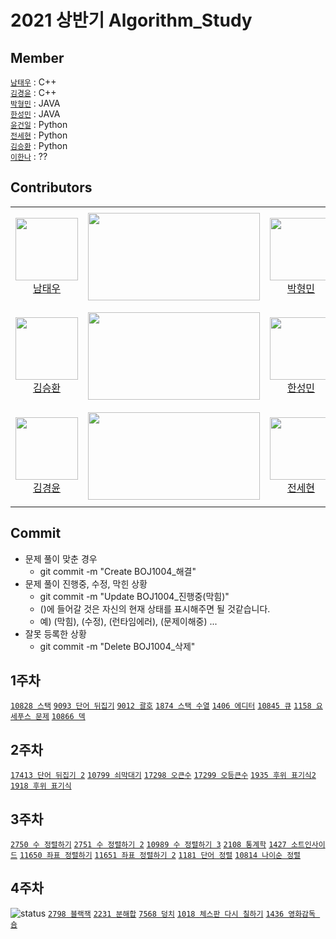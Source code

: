 # 2021 상반기 Algorithm_Study

## Member

[`남태우`](https://github.com/bn-tw2020) : C++  
[`김경윤`](https://github.com/NASA-GukJang) : C++  
[`박형민`](https://github.com/thalals) : JAVA  
[`한성민`](https://github.com/songmin9813) : JAVA  
[`윤건일`](https://github.com/Gun1Yun) : Python  
[`전세현`](https://github.com/jeonhl7579) : Python  
[`김승환`](https://github.com/seunghw) : Python  
[`이한나`](https://github.com/lee1nna) : ??  

## Contributors

<table>
    <tr>
        <td align="center" width="130px" height="160px">
            <a href="https://github.com/ap4o"><img height="100px" width="100px" src="https://avatars.githubusercontent.com/u/66770613?s=460&u=282042bf415e9b361e2b804c554389593b2ff760&v=4" /></a>
            <br />
            <a href="https://github.com/ap4o">남태우</a>
        </td>
        <td>
            <a href="https://solved.ac/ap4o"><img height="140px" width="275px" src="http://mazassumnida.wtf/api/v2/generate_badge?boj=ap4o" /></a>
        </td>
        <td align="center" width="130px" height="160px">
            <a href="https://github.com/thalals"><img height="100px" width="100px" src="https://avatars.githubusercontent.com/u/42319300?s=460&u=feb753590ea1a1d094b08573bb11f15e801e63cc&v=4" /></a>
            <br />
            <a href="https://github.com/thalals">박형민</a>
        </td>
        <td>
            <a href="https://solved.ac/thalals"><img height="140px" width="275px" src="http://mazassumnida.wtf/api/v2/generate_badge?boj=thalals" /></a>
        </td>
    </tr>
    <tr>
        <td align="center" width="130px" height="160px">
            <a href="https://github.com/seunghw"><img height="100px" width="100px" src="https://avatars.githubusercontent.com/u/70190106?s=460&v=4" /></a>
            <br />
            <a href="https://github.com/seunghw">김승환</a>
        </td>
        <td>
            <a href="https://solved.ac/sjn6020"><img height="140px" width="275px" src="http://mazassumnida.wtf/api/v2/generate_badge?boj=sjn6020" /></a>
        </td>        
        <td align="center" width="130px" height="160px">
            <a href="https://github.com/thalals"><img height="100px" width="100px" src="https://avatars.githubusercontent.com/u/53989855?s=460&u=b9eb39f346a7e519bd50ffc3481872821f2f28dd&v=4" /></a>
            <br />
            <a href="https://github.com/thalals">한성민</a>
        </td>
        <td>
            <a href="https://solved.ac/songmin9813"><img height="140px" width="275px" src="http://mazassumnida.wtf/api/v2/generate_badge?boj=songmin9813" /></a>
        </td>
    </tr>
    <tr>
        <td align="center" width="130px" height="160px">
            <a href="https://github.com/NASA-GukJang"><img height="100px" width="100px" src="https://avatars.githubusercontent.com/u/39180786?s=460&u=4d9b554cd7ef1e67b114b1f331fa730477f21fcc&v=4" /></a>
            <br />
            <a href="https://github.com/NASA-GukJang">김경윤</a>
        </td>
        <td>
            <a href="https://solved.ac/gukjang1997"><img height="140px" width="275px" src="http://mazassumnida.wtf/api/v2/generate_badge?boj=gukjang1997" /></a>
        </td>
        <td align="center" width="130px" height="160px">
            <a href="https://github.com/jeonhl7579"><img height="100px" width="100px" src="https://avatars.githubusercontent.com/u/68419483?s=460&v=4" /></a>
            <br />
            <a href="https://github.com/jeonhl7579">전세현</a>
        </td>
        <td>
            <a href="https://solved.ac/jeonhl7579"><img height="140px" width="275px" src="http://mazassumnida.wtf/api/v2/generate_badge?boj=jeonhl7579" /></a>
        </td>
    </tr>
</table>

## Commit

* 문제 풀이 맞춘 경우
  - git commit -m "Create BOJ1004_해결"
* 문제 풀이 진행중, 수정, 막힌 상황
  - git commit -m "Update BOJ1004_진행중(막힘)"
  - ()에 들어갈 것은 자신의 현재 상태를 표시해주면 될 것같습니다.
  - 예) (막힘), (수정), (런타임에러), (문제이해중) ...
* 잘못 등록한 상황
  - git commit -m "Delete BOJ1004_삭제"

## 1주차

[`10828 스택`](https://www.acmicpc.net/problem/10828)  [`9093 단어 뒤집기`](https://www.acmicpc.net/problem/9093)  [`9012 괄호`](https://www.acmicpc.net/problem/9012)  [`1874 스택 수열`](https://www.acmicpc.net/problem/1874)  [`1406 에디터`](https://www.acmicpc.net/problem/1406)  [`10845 큐`](https://www.acmicpc.net/problem/10845)  [`1158 요세푸스 문제`](https://www.acmicpc.net/problem/1158)  [`10866 덱`](https://www.acmicpc.net/problem/10866)

## 2주차

[`17413 단어 뒤집기 2`](https://www.acmicpc.net/problem/17413)  [`10799 쇠막대기`](https://www.acmicpc.net/problem/10799) [`17298 오큰수`](https://www.acmicpc.net/problem/17298)  [`17299 오등큰수`](https://www.acmicpc.net/problem/17299)  [`1935 후위 표기식2`](https://www.acmicpc.net/problem/1935)  [`1918 후위 표기식`](https://www.acmicpc.net/problem/1918)

## 3주차

[`2750 수 정렬하기`](https://www.acmicpc.net/problem/2750)  [`2751 수 정렬하기 2`](https://www.acmicpc.net/problem/2751)  [`10989 수 정렬하기 3`](https://www.acmicpc.net/problem/10989)  [`2108 통계학`](https://www.acmicpc.net/problem/2108)  [`1427 소트인사이드`](https://www.acmicpc.net/problem/1427)  [`11650 좌표 정렬하기`](https://www.acmicpc.net/problem/11650)  [`11651 좌표 정렬하기 2`](https://www.acmicpc.net/problem/11651)  [`1181 단어 정렬`](https://www.acmicpc.net/problem/1181)  [`10814 나이순 정렬`](https://www.acmicpc.net/problem/10814)

## 4주차
![status][TODO]
[`2798 블랙잭`](https://www.acmicpc.net/problem/2798)  [`2231 분해합`](https://www.acmicpc.net/problem/2231)  [`7568 덩치`](https://www.acmicpc.net/problem/7568)  [`1018 체스판 다시 칠하기`](https://www.acmicpc.net/problem/1018)  [`1436 영화감독 숌`](https://www.acmicpc.net/problem/1436)



[TODO]: https://img.shields.io/badge/-TODO-DFFD26
[DOING]: https://img.shields.io/badge/-DOING-31AE0F
[DONE]: https://img.shields.io/badge/-DONE-0885CC
